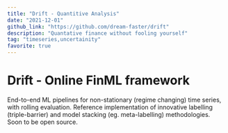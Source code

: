 ```yaml
---
title: "Drift - Quantitive Analysis"
date: "2021-12-01"
github_link: "https://github.com/dream-faster/drift"
description: "Quantative finance without fooling yourself"
tag: "timeseries,uncertainity"
favorite: true
---
```


# Drift - Online FinML framework

End-to-end ML pipelines for non-stationary (regime changing) time series, with rolling evaluation.
Reference implementation of innovative labelling (triple-barrier) and model stacking (eg. meta-labelling) methodologies. Soon to be open source.

